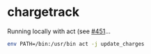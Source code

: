 # chargetrack

Running locally with act (see [#451](https://github.com/nektos/act/issues/451)...

```bash
env PATH=/bin:/usr/bin act -j update_charges
```
